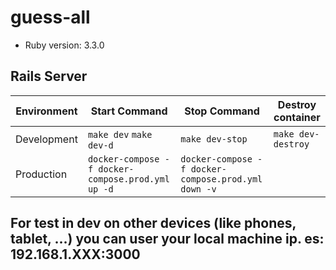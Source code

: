 # guess-all

* Ruby version: 3.3.0

## Rails Server

| Environment | Start Command| Stop Command|Destroy container|
|-|-|-|-|
| Development | `make dev` `make dev-d`|`make dev-stop`|`make dev-destroy`|
| Production  | `docker-compose -f docker-compose.prod.yml up -d`  | `docker-compose -f docker-compose.prod.yml down -v` |


## For test in dev on other devices (like phones, tablet, ...) you can user your local machine ip. es: 192.168.1.XXX:3000
